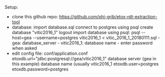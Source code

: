 Setup:
- clone this github repo: https://github.com/phi-grib/etox-rdt-extraction-tool
- database: import database.sql
	connect to postgres using psql
	create database "vitic2016_1"
	logout
	import database using psql:
		 psql --host=gea --username=postgres vitic2016_1 < vitic_2016_1_20180111.sql
			- gea: database_server
			- vitic2016_1: database name
			- enter password when asked
- edit config file: conf/application.conf
	etoxdb.url="jdbc:postgresql://gea/vitic2016_1" 
		database server (gea in this example)
		database name (usually vitic2016_1
	etoxdb.user=postgres
	etoxdb.password=postgres
